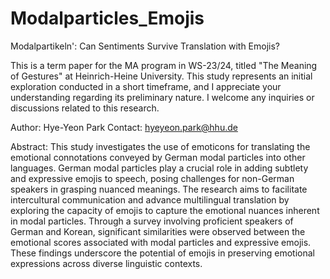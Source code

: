 # Modalparticles_Emojis
Modalpartikeln': Can Sentiments Survive Translation with Emojis? 

This is a term paper for the MA program in WS-23/24, titled "The Meaning of Gestures" at Heinrich-Heine University. 
This study represents an initial exploration conducted in a short timeframe, and I appreciate your understanding regarding its preliminary nature. 
I welcome any inquiries or discussions related to this research. 

Author: Hye-Yeon Park
Contact: hyeyeon.park@hhu.de

Abstract:
This study investigates the use of emoticons for translating the emotional connotations conveyed by German modal particles into other languages. German modal particles play a crucial role in adding subtlety and expressive emojis to speech, posing challenges for non-German speakers in grasping nuanced meanings. The research aims to facilitate intercultural communication and advance multilingual translation by exploring the capacity of emojis to capture the emotional nuances inherent in modal particles. Through a survey involving proficient speakers of German and Korean, significant similarities were observed between the emotional scores associated with modal particles and expressive emojis. These findings underscore the potential of emojis in preserving emotional expressions across diverse linguistic contexts.
